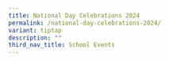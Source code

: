 ```yaml
---
title: National Day Celebrations 2024
permalink: /national-day-celebrations-2024/
variant: tiptap
description: ""
third_nav_title: School Events
---
```

